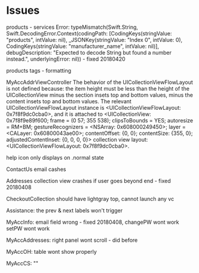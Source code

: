 #  Issues

products - services
Error: typeMismatch(Swift.String, Swift.DecodingError.Context(codingPath: [CodingKeys(stringValue: "products", intValue: nil), _JSONKey(stringValue: "Index 0", intValue: 0), CodingKeys(stringValue: "manufacturer_name", intValue: nil)], debugDescription: "Expected to decode String but found a number instead.", underlyingError: nil)) - fixed 20180420

products
tags - formatting

MyAccAddrViewController
The behavior of the UICollectionViewFlowLayout is not defined because:
the item height must be less than the height of the UICollectionView minus the section insets top and bottom values, minus the content insets top and bottom values.
The relevant UICollectionViewFlowLayout instance is <UICollectionViewFlowLayout: 0x7f8f9dc0cba0>, and it is attached to <UICollectionView: 0x7f8f9e89f600; frame = (0 57; 355 538); clipsToBounds = YES; autoresize = RM+BM; gestureRecognizers = <NSArray: 0x608000249450>; layer = <CALayer: 0x60800043ae00>; contentOffset: {0, 0}; contentSize: {355, 0}; adjustedContentInset: {0, 0, 0, 0}> collection view layout: <UICollectionViewFlowLayout: 0x7f8f9dc0cba0>.

help icon only displays on .normal state

ContactUs email cashes

Addresses collection view crashes if user goes beyond end - fixed 20180408

CheckoutCollection should have lightgray top,
cannot launch any vc

Assistance: the prev & next labels won't trigger

MyAccInfo: email field wrong - fixed 20180408,
changePW wont work
setPW wont work

MyAccAddresses: right panel wont scroll - did before

MyAccOH: table wont show properly

MyAccCS: ""


